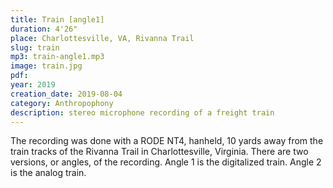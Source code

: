```yaml
---
title: Train [angle1]
duration: 4'26"
place: Charlottesville, VA, Rivanna Trail
slug: train
mp3: train-angle1.mp3
image: train.jpg
pdf: 
year: 2019
creation_date: 2019-08-04
category: Anthropophony
description: stereo microphone recording of a freight train
---
```


The recording was done with a RODE NT4, hanheld, 10 yards away from the train tracks of the Rivanna Trail in Charlottesville, Virginia. There are two versions, or angles, of the recording. Angle 1 is the digitalized train. Angle 2 is the analog train.